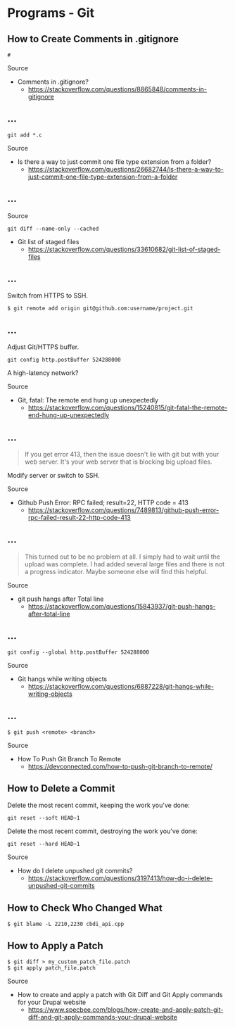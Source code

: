 # Programs - Git

## How to Create Comments in .gitignore

```
#
```

Source

* Comments in .gitignore?
  * https://stackoverflow.com/questions/8865848/comments-in-gitignore

## ...

```
git add *.c
```

Source

* Is there a way to just commit one file type extension from a folder?
  * https://stackoverflow.com/questions/26682744/is-there-a-way-to-just-commit-one-file-type-extension-from-a-folder

## ...

Source

```
git diff --name-only --cached
```

* Git list of staged files
  * https://stackoverflow.com/questions/33610682/git-list-of-staged-files

## ...

Switch from HTTPS to SSH.

```
$ git remote add origin git@github.com:username/project.git
```

## ...

Adjust Git/HTTPS buffer.

```
git config http.postBuffer 524288000
```

A high-latency network?

Source

* Git, fatal: The remote end hung up unexpectedly
  * https://stackoverflow.com/questions/15240815/git-fatal-the-remote-end-hung-up-unexpectedly

## ...

> If you get error 413, then the issue doesn't lie with git but with your web server. It's your web server that is blocking big upload files.

Modify server or switch to SSH.

Source

* Github Push Error: RPC failed; result=22, HTTP code = 413
  * https://stackoverflow.com/questions/7489813/github-push-error-rpc-failed-result-22-http-code-413

## ...

> This turned out to be no problem at all. I simply had to wait until the upload was complete. I had added several large files and there is not a progress indicator. Maybe someone else will find this helpful.

Source

* git push hangs after Total line
  * https://stackoverflow.com/questions/15843937/git-push-hangs-after-total-line

## ...

```
git config --global http.postBuffer 524288000
```

Source

* Git hangs while writing objects
  * https://stackoverflow.com/questions/6887228/git-hangs-while-writing-objects

## ...

```
$ git push <remote> <branch>
```

Source

* How To Push Git Branch To Remote
  * https://devconnected.com/how-to-push-git-branch-to-remote/

## How to Delete a Commit

Delete the most recent commit, keeping the work you've done:

```
git reset --soft HEAD~1
```

Delete the most recent commit, destroying the work you've done:

```
git reset --hard HEAD~1
```

Source

* How do I delete unpushed git commits?
  * https://stackoverflow.com/questions/3197413/how-do-i-delete-unpushed-git-commits

## How to Check Who Changed What

```
$ git blame -L 2210,2230 cbdi_api.cpp
```

## How to Apply a Patch

```
$ git diff > my_custom_patch_file.patch
$ git apply patch_file.patch 
```

Source

- How to create and apply a patch with Git Diff and Git Apply commands for your Drupal website
  -  https://www.specbee.com/blogs/how-create-and-apply-patch-git-diff-and-git-apply-commands-your-drupal-website
